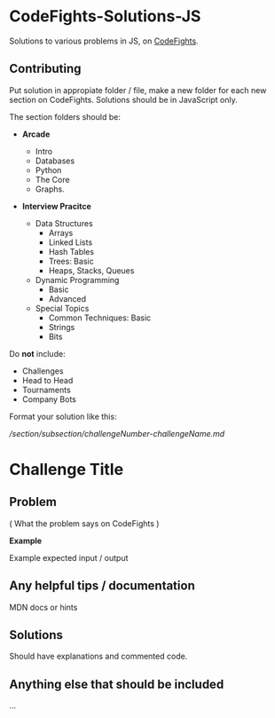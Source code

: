 # CodeFights-Solutions-JS
Solutions to various problems in JS, on [CodeFights](https://codefights.com/).

## Contributing
Put solution in appropiate folder / file, make a new folder for each new section on CodeFights. Solutions should be in JavaScript only.

The section folders should be:

- **Arcade**
  - Intro
  - Databases
  - Python
  - The Core
  - Graphs.

- **Interview Pracitce**
  - Data Structures
    - Arrays
    - Linked Lists
    - Hash Tables
    - Trees: Basic
    - Heaps, Stacks, Queues
  - Dynamic Programming
    - Basic
    - Advanced
  - Special Topics
    - Common Techniques: Basic
    - Strings
    - Bits


Do **not** include:
* Challenges
* Head to Head
* Tournaments
* Company Bots

Format your solution like this:

*/section/subsection/challengeNumber-challengeName.md*

# Challenge Title

## Problem
( What the problem says on CodeFights )

**Example**

Example expected input / output

## Any helpful tips / documentation
MDN docs or hints

## Solutions
Should have explanations and commented code.

## Anything else that should be included
...
